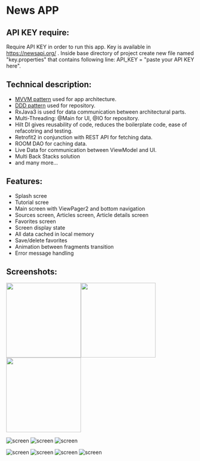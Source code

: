 # News APP
## API KEY require:
Require API KEY in order to run this app. Key is available in https://newsapi.org/ .
Inside base directory of project create new file named "key.properties" that contains following line: API_KEY = "paste your API KEY here".

## Technical description:
* [MVVM pattern](https://developer.android.com/jetpack/guide#overview) used for app architecture.
* [DDD pattern](https://proandroiddev.com/the-real-repository-pattern-in-android-efba8662b754) used for repository.
* RxJava3 is used for data communication between architectural parts.
* Multi-Threading: @Main for UI, @IO for repository.
* Hilt DI gives reusability of code, reduces the boilerplate code, ease of refacotring and testing.
* Retrofit2 in conjunction with REST API for fetching data.
* ROOM DAO for caching data.
* Live Data for communication between ViewModel and UI.
* Multi Back Stacks solution
* and many more...

## Features:
*	Splash scree
*	Tutorial scree
*	Main screen with ViewPager2 and bottom navigation
*	Sources screen, Articles screen, Article details screen
*	Favorites screen
*	Screen display state
*	All data cached in local memory
*	Save/delete favorites
*	Animation between fragments transition
*	Error message handling

## Screenshots:

<img src="pictures\splash_screen.png" width="200"><img src="pictures\tutorial_screen2.png" width="200"><img src="pictures\tutorial_screen3.png" width="200">

![screen](sources_screen.png)
![screen](articles_screen.png)
![screen](article_details_screen.png)

![screen](favorites_screen_empty.png)
![screen](favorites_screen.png)
![screen](about_screen.png)
![screen](notification_screen.png)
